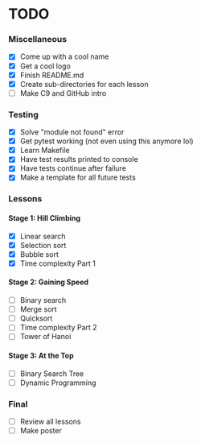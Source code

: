# TODO

### Miscellaneous
- [x] Come up with a cool name
- [x] Get a cool logo
- [x] Finish README.md
- [x] Create sub-directories for each lesson
- [ ] Make C9 and GitHub intro

### Testing
- [x] Solve "module not found" error
- [x] Get pytest working (not even using this anymore lol)
- [x] Learn Makefile
- [x] Have test results printed to console
- [x] Have tests continue after failure
- [x] Make a template for all future tests

### Lessons
#### Stage 1: Hill Climbing
- [x] Linear search
- [X] Selection sort
- [X] Bubble sort
- [X] Time complexity Part 1

#### Stage 2: Gaining Speed
- [ ] Binary search
- [ ] Merge sort
- [ ] Quicksort
- [ ] Time complexity Part 2
- [ ] Tower of Hanoi

#### Stage 3: At the Top
- [ ] Binary Search Tree
- [ ] Dynamic Programming

### Final
- [ ] Review all lessons
- [ ] Make poster
